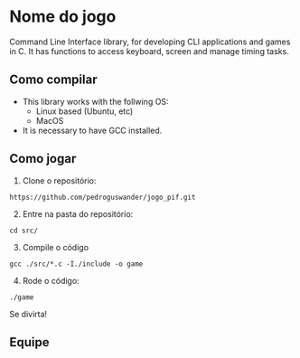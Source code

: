 # Nome do jogo
Command Line Interface library, for developing CLI applications and games in C. It has functions to access keyboard, screen and manage timing tasks.

## Como compilar
- This library works with the follwing OS:
   - Linux based (Ubuntu, etc)
   - MacOS
- It is necessary to have GCC installed.

## Como jogar
1)  Clone o repositório:
```
https://github.com/pedroguswander/jogo_pif.git
```

2) Entre na pasta do repositório:
```
cd src/
```

3) Compile o código
```
gcc ./src/*.c -I./include -o game
```
4) Rode o código:
```
./game
```

Se divirta!
## Equipe
